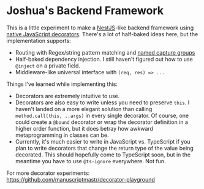 # Joshua's Backend Framework

This is a little experiment to make a [NestJS](https://nestjs.com/)-like backend framework using [native JavaScript decorators](https://github.com/tc39/proposal-decorators). There's a lot of half-baked ideas here, but the implementation supports:

- Routing with Regex/string pattern matching and [named capture groups](https://developer.mozilla.org/en-US/docs/Web/JavaScript/Reference/Regular_expressions/Named_capturing_group)
- Half-baked dependency injection. I still haven't figured out how to use `@inject` on a private field.
- Middleware-like universal interface with `(req, res) => ...`

Things I've learned while implementing this:

- Decorators are extremely intuitive to use.
- Decorators are also easy to write unless you need to preserve `this`. I haven't landed on a more elegant solution than calling `method.call(this, ..args)` in every single decorator. Of course, one could create a `@bound` decorator or wrap the decorator definition in a higher order function, but it does betray how awkward metaprogramming in classes can be.
- Currently, it's much easier to write in JavaScript vs. TypeScript if you plan to write decorators that change the return type of the value being decorated. This should hopefully come to TypeScript soon, but in the meantime you have to use `@ts-ignore` everywhere. Not fun.

For more decorator experiments: https://github.com/manuscriptmastr/decorator-playground
